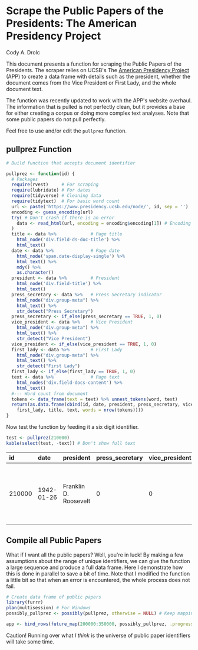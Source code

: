 Scrape the Public Papers of the Presidents: The American Presidency Project
================
Cody A. Drolc

This document presents a function for scraping the Public Papers of the Presidents. The scraper relies on UCSB's The [American Presidency Project](https://www.presidency.ucsb.edu/) (APP) to create a data frame with details such as the president, whether the document comes from the Vice President or First Lady, and the whole document text.

The function was recently updated to work with the APP's website overhaul. The information that is pulled is not perfectly clean, but it provides a base for either creating a corpus or doing more complex text analyses. Note that some public papers do not pull perfectly.

Feel free to use and/or edit the `pullprez` function.

pullprez Function
-----------------

``` r
# Build function that accepts document identifier

pullprez <- function(id) {
  # Packages
  require(rvest)     # For scraping
  require(lubridate) # For dates
  require(tidyverse) # Cleaning data
  require(tidytext)  # For basic word count
  url <- paste('https://www.presidency.ucsb.edu/node/', id, sep = '')
  encoding <- guess_encoding(url)
  try( # Don't crash if there is an error
    data <- read_html(url, encoding = encoding$encoding[1]) # Encoding with highest probability
  )
  title <- data %>%             # Page title
    html_node('div.field-ds-doc-title') %>%
    html_text()
  date <- data %>%              # Page date
    html_node('span.date-display-single') %>%
    html_text() %>%
    mdy() %>%
    as.character()
  president <- data %>%         # President
    html_node('div.field-title') %>%
    html_text() 
  press_secretary <- data %>%   # Press Secretary indicator
    html_node("div.group-meta") %>%
    html_text() %>%
    str_detect("Press Secretary")
  press_secretary <- if_else(press_secretary == TRUE, 1, 0)
  vice_president <- data %>%    # Vice President
    html_node("div.group-meta") %>%
    html_text() %>%
    str_detect("Vice President")
  vice_president <- if_else(vice_president == TRUE, 1, 0)
  first_lady <- data %>%        # First Lady
    html_node("div.group-meta") %>%
    html_text() %>%
    str_detect("First Lady")
  first_lady <- if_else(first_lady == TRUE, 1, 0)
  text <- data %>%              # Page text
    html_nodes('div.field-docs-content') %>%
    html_text() 
  #--- Word count from document
  tokens <- data_frame(text = text) %>% unnest_tokens(word, text)
  return(as.data.frame(cbind(id, date, president, press_secretary, vice_president, 
    first_lady, title, text, words = nrow(tokens))))
}
```

Now test the function by feeding it a six digit identifier.

``` r
test <- pullprez(210000)
kable(select(test, -text)) # Don't show full text
```

| id     | date       | president             | press\_secretary | vice\_president | first\_lady | title                                                                             | words |
|:-------|:-----------|:----------------------|:-----------------|:----------------|:------------|:----------------------------------------------------------------------------------|:------|
| 210000 | 1942-01-26 | Franklin D. Roosevelt | 0                | 0               | 0           | Statement on Raw Materials, Munition Assignments, and Shipping Adjustment Boards. | 693   |

Compile all Public Papers
-------------------------

What if I want all the public papers? Well, you're in luck! By making a few assumptions about the range of unique identifiers, we can give the function a large sequence and produce a full data frame. Here I demonstrate how this is done in parallel to save a bit of time. Note that I modified the function a little bit so that when an error is encountered, the whole process does not fail.

``` r
# Create data frame of public papers
library(furrr)
plan(multisession) # For Windows
possibly_pullprez <- possibly(pullprez, otherwise = NULL) # Keep mapping if error

app <- bind_rows(future_map(200000:350000, possibly_pullprez, .progress = T))
```

Caution! Running over what *I think* is the universe of public paper identifiers will take some time.
